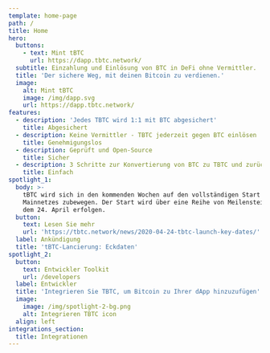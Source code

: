 ```yaml
---
template: home-page
path: /
title: Home
hero:
  buttons:
    - text: Mint tBTC
      url: https://dapp.tbtc.network/
  subtitle: Einzahlung und Einlösung von BTC in DeFi ohne Vermittler.
  title: 'Der sichere Weg, mit deinen Bitcoin zu verdienen.'
  image:
    alt: Mint tBTC
    image: /img/dapp.svg
    url: https://dapp.tbtc.network/
features:
  - description: 'Jedes TBTC wird 1:1 mit BTC abgesichert'
    title: Abgesichert
  - description: Keine Vermittler - TBTC jederzeit gegen BTC einlösen
    title: Genehmigungslos
  - description: Geprüft und Open-Source
    title: Sicher
  - description: 3 Schritte zur Konvertierung von BTC zu TBTC und zurück
    title: Einfach
spotlight_1:
  body: >-
    tBTC wird sich in den kommenden Wochen auf den vollständigen Start des
    Mainnetzes zubewegen. Der Start wird über eine Reihe von Meilensteinen ab
    dem 24. April erfolgen.
  button:
    text: Lesen Sie mehr
    url: 'https://tbtc.network/news/2020-04-24-tbtc-launch-key-dates/'
  label: Ankündigung
  title: 'tBTC-Lancierung: Eckdaten'
spotlight_2:
  button:
    text: Entwickler Toolkit
    url: /developers
  label: Entwickler
  title: 'Integrieren Sie TBTC, um Bitcoin zu Ihrer dApp hinzuzufügen'
  image:
    image: /img/spotlight-2-bg.png
    alt: Integrieren TBTC icon
  align: left
integrations_section:
  title: Integrationen
---
```


